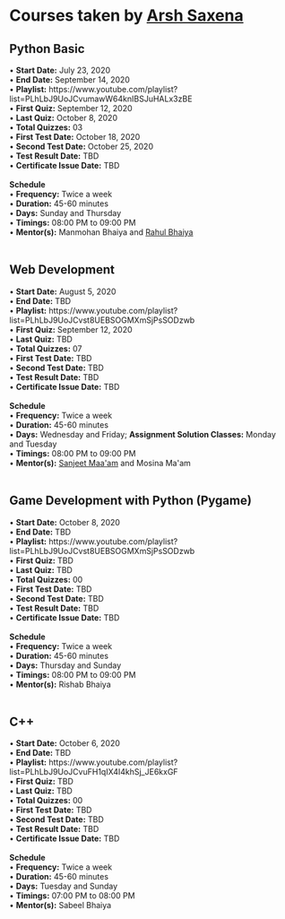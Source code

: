 <h1>Courses taken by <a href="https://www.instagram.com/arsh.saxena02">Arsh Saxena</a></h1>
<h2>Python Basic</h2>
• <b>Start Date:</b> July 23, 2020 <br>
• <b>End Date:</b> September 14, 2020 <br>
• <b>Playlist:</b> https://www.youtube.com/playlist?list=PLhLbJ9UoJCvumawW64knIBSJuHALx3zBE <br>
• <b>First Quiz:</b> September 12, 2020 <br>
• <b>Last Quiz:</b> October 8, 2020 <br>
• <b>Total Quizzes:</b> 03 <br>
• <b>First Test Date:</b> October 18, 2020 <br>
• <b>Second Test Date:</b> October 25, 2020 <br>
• <b>Test Result Date:</b> TBD <br>
• <b>Certificate Issue Date:</b> TBD <br>
<br>
<b>Schedule</b><br>
• <b>Frequency:</b> Twice a week <br>
• <b>Duration:</b> 45-60 minutes <br>
• <b>Days:</b> Sunday and Thursday <br>
• <b>Timings:</b> 08:00 PM to 09:00 PM <br>
• <b>Mentor(s):</b> Manmohan Bhaiya and <a href="https://www.github.com/RahulJanghu">Rahul Bhaiya</a>
<br><br>



<h2>Web Development</h2>
• <b>Start Date:</b> August 5, 2020 <br>
• <b>End Date:</b> TBD <br>
• <b>Playlist:</b> https://www.youtube.com/playlist?list=PLhLbJ9UoJCvst8UEBSOGMXmSjPsSODzwb<br>
• <b>First Quiz:</b> September 12, 2020 <br>
• <b>Last Quiz:</b> TBD <br>
• <b>Total Quizzes:</b> 07 <br>
• <b>First Test Date:</b> TBD <br>
• <b>Second Test Date:</b> TBD <br>
• <b>Test Result Date:</b> TBD <br>
• <b>Certificate Issue Date:</b> TBD <br>
<br>
<b>Schedule</b><br>
• <b>Frequency:</b> Twice a week <br>
• <b>Duration:</b> 45-60 minutes <br>
• <b>Days:</b> Wednesday and Friday; <b>Assignment Solution Classes:</b> Monday and Tuesday <br>
• <b>Timings:</b> 08:00 PM to 09:00 PM <br>
• <b>Mentor(s):</b> <a href="https://www.github.com/sanjeetboora">Sanjeet Maa'am</a> and Mosina Ma'am 
<br><br>




<h2>Game Development with Python (Pygame)</h2>
• <b>Start Date:</b> October 8, 2020 <br>
• <b>End Date:</b> TBD <br>
• <b>Playlist:</b> https://www.youtube.com/playlist?list=PLhLbJ9UoJCvst8UEBSOGMXmSjPsSODzwb <br>
• <b>First Quiz:</b> TBD <br>
• <b>Last Quiz:</b> TBD <br>
• <b>Total Quizzes:</b> 00 <br>
• <b>First Test Date:</b> TBD <br>
• <b>Second Test Date:</b> TBD <br>
• <b>Test Result Date:</b> TBD <br>
• <b>Certificate Issue Date:</b> TBD <br>
<br>
<b>Schedule</b><br>
• <b>Frequency:</b> Twice a week <br>
• <b>Duration:</b> 45-60 minutes <br>
• <b>Days:</b> Thursday and Sunday <br>
• <b>Timings:</b> 08:00 PM to 09:00 PM <br>
• <b>Mentor(s):</b> Rishab Bhaiya 
<br><br>


<h2>C++</h2>
• <b>Start Date:</b> October 6, 2020 <br>
• <b>End Date:</b> TBD <br>
• <b>Playlist:</b> https://www.youtube.com/playlist?list=PLhLbJ9UoJCvuFH1qIX4I4khSj_JE6kxGF <br>
• <b>First Quiz:</b> TBD <br>
• <b>Last Quiz:</b> TBD <br>
• <b>Total Quizzes:</b> 00 <br>
• <b>First Test Date:</b> TBD <br>
• <b>Second Test Date:</b> TBD <br>
• <b>Test Result Date:</b> TBD <br>
• <b>Certificate Issue Date:</b> TBD <br>
<br>
<b>Schedule</b><br>
• <b>Frequency:</b> Twice a week <br>
• <b>Duration:</b> 45-60 minutes <br>
• <b>Days:</b> Tuesday and Sunday <br>
• <b>Timings:</b> 07:00 PM to 08:00 PM <br>
• <b>Mentor(s):</b> Sabeel Bhaiya 
